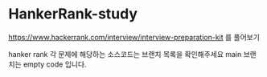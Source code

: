 # HankerRank-study
https://www.hackerrank.com/interview/interview-preparation-kit 를 풀어보기

hanker rank 각 문제에 해당하는 소스코드는 브랜치 목록을 확인해주세요
main 브랜치는 empty code 입니다.
